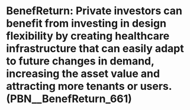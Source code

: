 # BenefReturn: __Private investors can benefit from investing in design flexibility by creating healthcare infrastructure that can easily adapt to future changes in demand, increasing the asset value and attracting more tenants or users.__ (PBN__BenefReturn_661)

